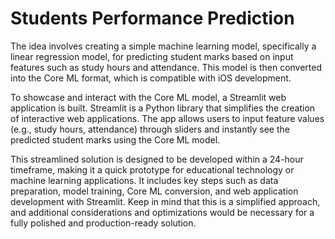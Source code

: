 # Students Performance Prediction


The idea involves creating a simple machine learning model, specifically a linear regression model, for predicting student marks based on input features such as study hours and attendance. This model is then converted into the Core ML format, which is compatible with iOS development.

To showcase and interact with the Core ML model, a Streamlit web application is built. Streamlit is a Python library that simplifies the creation of interactive web applications. The app allows users to input feature values (e.g., study hours, attendance) through sliders and instantly see the predicted student marks using the Core ML model.

This streamlined solution is designed to be developed within a 24-hour timeframe, making it a quick prototype for educational technology or machine learning applications. It includes key steps such as data preparation, model training, Core ML conversion, and web application development with Streamlit. Keep in mind that this is a simplified approach, and additional considerations and optimizations would be necessary for a fully polished and production-ready solution.






